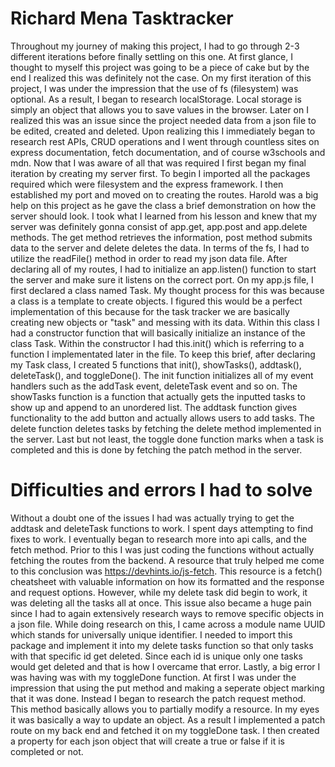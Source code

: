 # Richard Mena Tasktracker

Throughout my journey of making this project, I had to go through 2-3 different iterations before finally settling on this one.
At first glance, I thought to myself this project was going to be a piece of cake but by the end I realized this was definitely not the case.
On my first iteration of this project, I was under the impression that the use of fs (filesystem) was optional. As a result, I began to research localStorage. Local storage is simply an object that allows you to save values in the browser. Later on I realized this was an issue
since the project needed data from a json file to be edited, created and deleted. Upon realizing this I immediately began to research rest APIs, CRUD operations and I went through countless sites on express documentation, fetch documentation, and of course w3schools and mdn.
Now that I was aware of all that was required I first began my final iteration by creating my server first. To begin I imported all the packages required which were filesystem and the express framework. I then established my port and moved on to creating the routes. Harold was a big help on this project as he gave the class a brief demonstration on how the server should look. I took what I learned from his lesson and knew that my server was definitely gonna consist of app.get, app.post and app.delete methods. The get method retrieves the information, post method submits data to the server and delete deletes the data. In terms of the fs, I had to utilize the readFile() method in order to read my json data file. After declaring all of my routes, I had to initialize an app.listen() function to start the server and make sure it listens on the correct port.
On my app.js file, I first declared a class named Task. My thought process for this was because a class is a template to create objects. I figured this would be a perfect implementation of this because for the task tracker we are basically creating new objects or "task" and messing with its data. Within this class I had a constructor function that will basically initialize an instance of the class Task. Within the constructor I had this.init() which is referring to a function I implementated later in the file. To keep this brief, after declaring my Task class, I created 5 functions that init(), showTasks(), addtask(), deleteTask(), and toggleDone(). The init function initializes all of my event handlers such as the addTask event, deleteTask event and so on. The showTasks function is a function that actually gets the inputted tasks to show up and append to an unordered list. The addtask function gives functionality to the add button and actually allows users to add tasks. The delete function deletes tasks by fetching the delete method implemented in the server. Last but not least, the toggle done function marks when a task is completed and this is done by fetching the patch method in the server.

# Difficulties and errors I had to solve

Without a doubt one of the issues I had was actually trying to get the addtask and deleteTask functions to work. I spent days attempting to find fixes to work. I eventually began to research more into api calls, and the fetch method. Prior to this I was just coding the functions without actually fetching the routes from the backend. A resource that truly helped me come to this conclusion was https://devhints.io/js-fetch. This resource is a fetch() cheatsheet with valuable information on how its formatted and the response and request options. However, while my delete task did begin to work, it was deleting all the tasks all at once. This issue also became a huge pain since I had to again extensively research ways to remove specific objects in a json file. While doing research on this, I came across a module name UUID which stands for universally unique identifier. I needed to import this package and implement it into my delete tasks function so that only tasks with that specific id get deleted. Since each id is unique only one tasks would get deleted and that is how I overcame that error. Lastly, a big error I was having was with my toggleDone function. At first I was under the impression that using the put method and making a seperate object marking that it was done. Instead I began to research the patch request method. This method basically allows you to partially modify a resource. In my eyes it was basically a way to update an object. As a result I implemented a patch route on my back end and fetched it on my toggleDone task. I then created a property for each json object that will create a true or false if it is completed or not.
